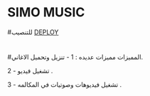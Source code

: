# SIMO MUSIC

#للتنصيب
[DEPLOY](https://dashboard.heroku.com/new?template=https://github.com/Qa8tm/SIMOMU)
#
#
#المميزات
مميزات عديده :
1 - تنزيل وتحميل الاغاني. 

2 - تشغيل فيديو .

3 - تشغيل فيديوهات وصوتيات في المكالمه .
#
